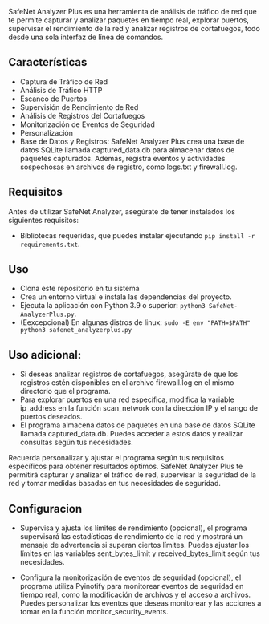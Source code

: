 SafeNet Analyzer Plus es una herramienta de análisis de tráfico de red que te permite capturar y analizar paquetes en tiempo real, explorar puertos, supervisar el rendimiento de la red y analizar registros de cortafuegos, todo desde una sola interfaz de línea de comandos.

## Características

- Captura de Tráfico de Red
- Análisis de Tráfico HTTP
- Escaneo de Puertos
- Supervisión de Rendimiento de Red
- Análisis de Registros del Cortafuegos
- Monitorización de Eventos de Seguridad
- Personalización
- Base de Datos y Registros: SafeNet Analyzer Plus crea una base de datos SQLite llamada captured_data.db para almacenar datos de paquetes capturados. Además, registra eventos y actividades sospechosas en archivos de registro, como logs.txt y firewall.log.

## Requisitos

Antes de utilizar SafeNet Analyzer, asegúrate de tener instalados los siguientes requisitos:

- Bibliotecas requeridas, que puedes instalar ejecutando `pip install -r requirements.txt`.

## Uso

- Clona este repositorio en tu sistema
- Crea un entorno virtual e instala las dependencias del proyecto.
- Ejecuta la aplicación con Python 3.9 o superior: `python3 SafeNet-AnalyzerPlus.py`.
- (Eexcepcional) En algunas distros de linux: `sudo -E env "PATH=$PATH" python3 safenet_analyzerplus.py`

## Uso adicional:

- Si deseas analizar registros de cortafuegos, asegúrate de que los registros estén disponibles en el archivo firewall.log en el mismo directorio que el programa.
- Para explorar puertos en una red específica, modifica la variable ip_address en la función scan_network con la dirección IP y el rango de puertos deseados.
- El programa almacena datos de paquetes en una base de datos SQLite llamada captured_data.db. Puedes acceder a estos datos y realizar consultas según tus necesidades.


Recuerda personalizar y ajustar el programa según tus requisitos específicos para obtener resultados óptimos. SafeNet Analyzer Plus te permitirá capturar y analizar el tráfico de red, supervisar la seguridad de la red y tomar medidas basadas en tus necesidades de seguridad.


## Configuracion 

- Supervisa y ajusta los límites de rendimiento (opcional), el programa supervisará las estadísticas de rendimiento de la red y mostrará un mensaje de advertencia si superan ciertos límites. Puedes ajustar los límites en las variables sent_bytes_limit y received_bytes_limit según tus necesidades.

- Configura la monitorización de eventos de seguridad (opcional), el programa utiliza Pyinotify para monitorear eventos de seguridad en tiempo real, como la modificación de archivos y el acceso a archivos. Puedes personalizar los eventos que deseas monitorear y las acciones a tomar en la función monitor_security_events.
